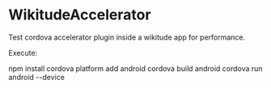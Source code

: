 # WikitudeAccelerator
Test cordova accelerator plugin inside a wikitude app for performance.

Execute:

npm install
cordova platform add android
cordova build android
cordova run android --device
